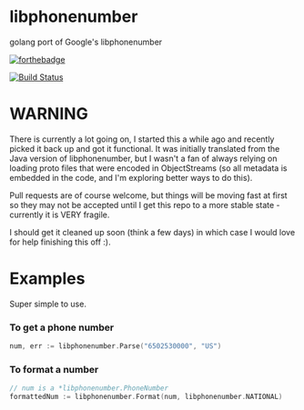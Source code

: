 libphonenumber
==============

golang port of Google's libphonenumber

[![forthebadge](http://forthebadge.com/images/badges/no-ragrets.svg)](http://forthebadge.com)

[![Build Status](https://travis-ci.org/ttacon/libphonenumber.svg?branch=master)](https://travis-ci.org/ttacon/libphonenumber)

WARNING
=======

There is currently a lot going on, I started this a while ago and
recently picked it back up and got it functional. It was initially
translated from the Java version of libphonenumber, but I wasn't a
fan of always relying on loading proto files that were encoded in
ObjectStreams (so all metadata is embedded in the code, and I'm
exploring better ways to do this). 

Pull requests are of course welcome, but things will be moving fast
at first so they may not be accepted until I get this repo to a more
stable state - currently it is VERY fragile.

I should get it cleaned up soon (think a few days) in which case
I would love for help finishing this off :).

Examples
========

Super simple to use.

### To get a phone number

```go
num, err := libphonenumber.Parse("6502530000", "US")
```

### To format a number

```go
// num is a *libphonenumber.PhoneNumber
formattedNum := libphonenumber.Format(num, libphonenumber.NATIONAL)
```
